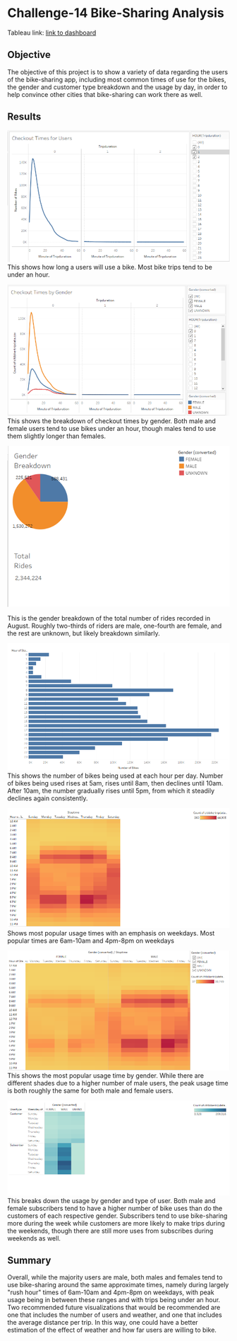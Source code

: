 # Challenge-14 Bike-Sharing Analysis

Tableau link:
[link to dashboard](https://public.tableau.com/app/profile/alexander.ramos3311/viz/Challenge-14/Summary?publish=yes)

## Objective
The objective of this project is to show a variety of data regarding the users of the bike-sharing app, including most common times of use for the bikes, the gender and customer type breakdown and the usage by day, in order to help convince other cities that bike-sharing can work there as well.

## Results

![This is an image](https://github.com/sandmanN7/Challenge-14/blob/main/Images/User%20Checkout%20Times.png)
This shows how long a users will use a bike. Most bike trips tend to be under an hour.

![This is an image](https://github.com/sandmanN7/Challenge-14/blob/main/Images/Gender%20Checkout%20Times.png)
This shows the breakdown of checkout times by gender. Both male and female users tend to use bikes under an hour, though males tend to use them slightly longer than females.


![This is an image](https://github.com/sandmanN7/Challenge-14/blob/main/Images/Trips%20Breakdown.png)

This is the gender breakdown of the total number of rides recorded in August. Roughly two-thirds of riders are male, one-fourth are female, and the rest are unknown, but likely breakdown similarly. 

![This is an image](https://github.com/sandmanN7/Challenge-14/blob/main/Images/August%20Peak%20Hours.png)
This shows the number of bikes being used at each hour per day. Number of bikes being used rises at 5am, rises until 8am, then declines until 10am. After 10am, the number gradually rises until 5pm, from which it steadily declines again consistently.

![This is an image](https://github.com/sandmanN7/Challenge-14/blob/main/Images/User%20Trips%20by%20Weekday%20per%20Hour.png)
Shows most popular usage times with an emphasis on weekdays. Most popular times are 6am-10am and 4pm-8pm on weekdays

![This is an image](https://github.com/sandmanN7/Challenge-14/blob/main/Images/Gender%20Trips%20by%20Day%20(Hour).png)
This shows the most popular usage time by gender. While there are different shades due to a higher number of male users, the peak usage time is both roughly the same for both male and female users.

![This is an image](https://github.com/sandmanN7/Challenge-14/blob/main/Images/Gender%20Trips%20by%20Day.png)
This breaks down the usage by gender and type of user. Both male and female subscribers tend to have a higher number of bike uses than do the customers of each respective gender. Subscribers tend to use bike-sharing more during the week while customers are more likely to make trips during the weekends, though there are still more uses from subscribes during weekends as well.

## Summary
Overall, while the majority users are male, both males and females tend to use bike-sharing around the same approximate times, namely during largely "rush hour" times of 6am-10am and 4pm-8pm on weekdays, with peak usage being in between these ranges and with trips being under an hour. Two recommended future visualizations that would be recommended are one that includes the number of users and weather, and one that includes the average distance per trip. In this way, one could have a better estimation of the effect of weather and how far users are willing to bike.
